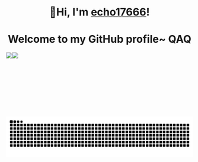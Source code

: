 <!--
![avatar](klee.jpg)|![avatar](77.jpg) | ![avatar](abd.jpg) | ![avatar](babala.jpg) | ![avatar](diluc.jpg)|![avatar](keqing.jpg)
---|---|---|---|---|---
![avatar](hutao.jpg) | ![avatar](eular.jpg)|![avatar](fox.jpg) | ![avatar](ganyu.jpg) | ![avatar](huangnv.jpg) | ![avatar](Jean.jpg)
![avatar](ayaka.jpg)|![avatar](kong.jpg) | ![avatar](mona.jpg) | ![avatar](naicha.jpg) | ![avatar](nvpu.jpg) | ![avatar](paimon.jpg)
![avatar](raiden.jpg)|![avatar](shenhe.jpg) | ![avatar](wanye.jpg) | ![avatar](wendy.jpg)| ![avatar](xiangling.jpg) | ![avatar](xiao.jpg)
![avatar](zhongli.jpg) |![avatar](xinhai.jpg) | ![avatar](yanfei.jpg) | ![avatar](ying.jpg)| ![avatar](yunjin.jpg) | ![avatar](xiaogong.jpg)
-->

<h1 align="center">👋Hi, I'm <a href="https://github.com/echo17666">echo17666</a>!</h1>
<h1 align="center">Welcome to my GitHub profile~ QAQ</h1>

<div align="center" style="display: flex; align-items: center;">
<img height="173px" src="https://github-readme-stats.vercel.app/api/top-langs/?username=echo17666&hide_title=false&hide_border=true&layout=compact&langs_count=6&text_color=000&icon_color=fff&bg_color=fff&theme=graywhite">
<!-- <img height="173px" src="https://github-readme-stats.vercel.app/api?username=echo17666&hide_border=true"> -->
<img height="173px" src="https://github-profile-summary-cards.vercel.app/api/cards/profile-details?username=echo17666&theme=vue">
</div>

<div align="center">
  
<picture>
  <source media="(prefers-color-scheme: dark)" srcset="https://raw.githubusercontent.com/echo17666/echo17666/output/github-contribution-grid-snake-dark.svg">
  <source media="(prefers-color-scheme: light)" srcset="https://raw.githubusercontent.com/echo17666/echo17666/output/github-contribution-grid-snake.svg">
  <img alt="github contribution grid snake animation" src="https://raw.githubusercontent.com/echo17666/echo17666/output/github-contribution-grid-snake.svg">
</picture>
</div>
